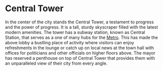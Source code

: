 # Central Tower

In the center of the city stands the Central Tower, a testament to progress and the power of progress. It is a tall, sturdy skyscraper filled with the latest modern amenities. The tower has a subway station, known as Central Station, that serves as a one of many hubs for the [Metro](metro.md). This has made the above lobby a bustling place of activity where visitors can enjoy refreshments in the lounge or catch up on local news at the town hall with offices for politicians and other officials on higher floors above. The mayor has reserved a penthouse on top of Central Tower that provides them with an unparalleled view of their city from every angle.
